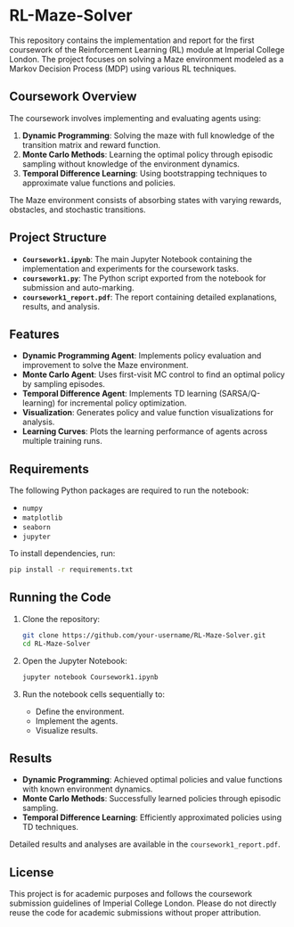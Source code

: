 # RL-Maze-Solver

This repository contains the implementation and report for the first coursework of the Reinforcement Learning (RL) module at Imperial College London. The project focuses on solving a Maze environment modeled as a Markov Decision Process (MDP) using various RL techniques.

## Coursework Overview

The coursework involves implementing and evaluating agents using:

1. **Dynamic Programming**: Solving the maze with full knowledge of the transition matrix and reward function.
2. **Monte Carlo Methods**: Learning the optimal policy through episodic sampling without knowledge of the environment dynamics.
3. **Temporal Difference Learning**: Using bootstrapping techniques to approximate value functions and policies.

The Maze environment consists of absorbing states with varying rewards, obstacles, and stochastic transitions.

## Project Structure

- **`Coursework1.ipynb`**: The main Jupyter Notebook containing the implementation and experiments for the coursework tasks.
- **`coursework1.py`**: The Python script exported from the notebook for submission and auto-marking.
- **`coursework1_report.pdf`**: The report containing detailed explanations, results, and analysis.

## Features

- **Dynamic Programming Agent**: Implements policy evaluation and improvement to solve the Maze environment.
- **Monte Carlo Agent**: Uses first-visit MC control to find an optimal policy by sampling episodes.
- **Temporal Difference Agent**: Implements TD learning (SARSA/Q-learning) for incremental policy optimization.
- **Visualization**: Generates policy and value function visualizations for analysis.
- **Learning Curves**: Plots the learning performance of agents across multiple training runs.

## Requirements

The following Python packages are required to run the notebook:

- `numpy`
- `matplotlib`
- `seaborn`
- `jupyter`

To install dependencies, run:

```bash
pip install -r requirements.txt
```

## Running the Code

1. Clone the repository:
   ```bash
   git clone https://github.com/your-username/RL-Maze-Solver.git
   cd RL-Maze-Solver
   ```

2. Open the Jupyter Notebook:
   ```bash
   jupyter notebook Coursework1.ipynb
   ```

3. Run the notebook cells sequentially to:
   - Define the environment.
   - Implement the agents.
   - Visualize results.

## Results

- **Dynamic Programming**: Achieved optimal policies and value functions with known environment dynamics.
- **Monte Carlo Methods**: Successfully learned policies through episodic sampling.
- **Temporal Difference Learning**: Efficiently approximated policies using TD techniques.

Detailed results and analyses are available in the `coursework1_report.pdf`.

## License

This project is for academic purposes and follows the coursework submission guidelines of Imperial College London. Please do not directly reuse the code for academic submissions without proper attribution.
